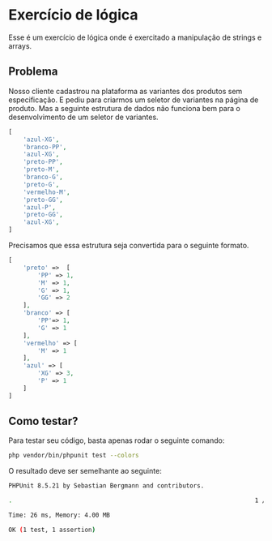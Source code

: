 # Exercício de lógica

Esse é um exercício de lógica onde é exercitado a manipulação de strings e arrays.

## Problema
Nosso cliente cadastrou na plataforma as variantes dos produtos sem especificação. E pediu para criarmos um seletor de variantes na página de produto. Mas a seguinte estrutura de dados não funciona bem para o desenvolvimento de um seletor de variantes.

```php
[
    'azul-XG',
    'branco-PP',
    'azul-XG',
    'preto-PP',
    'preto-M',
    'branco-G',
    'preto-G',
    'vermelho-M',
    'preto-GG',
    'azul-P',
    'preto-GG', 
    'azul-XG', 
]
```

Precisamos que essa estrutura seja convertida para o seguinte formato.

```php
[
    'preto' =>  [
        'PP' => 1,
        'M' => 1,
        'G' => 1,
        'GG' => 2
    ],
    'branco' => [
        'PP'=> 1,
        'G' => 1
    ],
    'vermelho' => [
        'M' => 1
    ],
    'azul' => [
        'XG' => 3,
        'P' => 1
    ]
]
```

## Como testar?
Para testar seu código, basta apenas rodar o seguinte comando:
```bash
php vendor/bin/phpunit test --colors
```

O resultado deve ser semelhante ao seguinte:
```bash
PHPUnit 8.5.21 by Sebastian Bergmann and contributors.

.                                                                   1 / 1 (100%)

Time: 26 ms, Memory: 4.00 MB

OK (1 test, 1 assertion)
```

